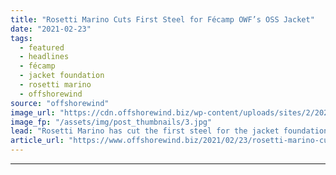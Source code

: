 ```yaml
---
title: "Rosetti Marino Cuts First Steel for Fécamp OWF’s OSS Jacket"
date: "2021-02-23"
tags: 
  - featured
  - headlines
  - fécamp
  - jacket foundation
  - rosetti marino
  - offshorewind
source: "offshorewind"
image_url: "https://cdn.offshorewind.biz/wp-content/uploads/sites/2/2021/02/23133002/Fecamp-OSS_Rosetti-Marino.jpg"
image_fp: "/assets/img/post_thumbnails/3.jpg"
lead: "Rosetti Marino has cut the first steel for the jacket foundation that will support"
article_url: "https://www.offshorewind.biz/2021/02/23/rosetti-marino-cuts-first-steel-for-fecamp-owfs-oss-jacket/"
---
```


---
